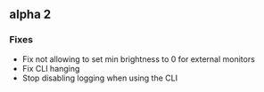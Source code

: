 ## alpha 2

### Fixes

* Fix not allowing to set min brightness to 0 for external monitors
* Fix CLI hanging
* Stop disabling logging when using the CLI